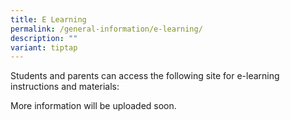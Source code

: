 ```yaml
---
title: E Learning
permalink: /general-information/e-learning/
description: ""
variant: tiptap
---
```

<p>Students and parents can access the following site for e-learning instructions
and materials:</p>
<p>More information will be uploaded soon.
<br>
</p>